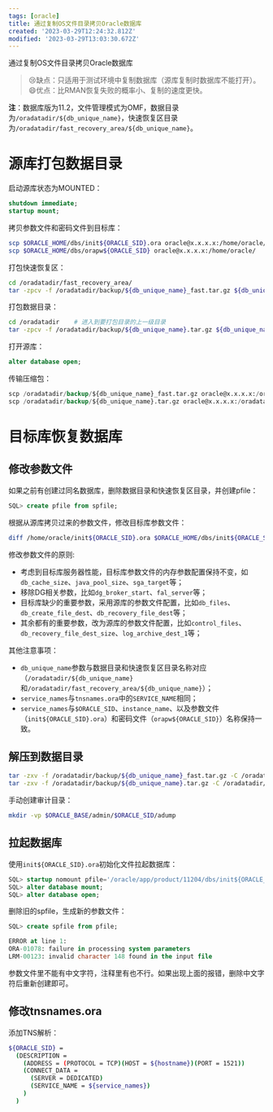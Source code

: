 ```yaml
---
tags: [oracle]
title: 通过复制OS文件目录拷贝Oracle数据库
created: '2023-03-29T12:24:32.812Z'
modified: '2023-03-29T13:03:30.672Z'
---
```


通过复制OS文件目录拷贝Oracle数据库

>:cry:缺点：只适用于测试环境中复制数据库（源库复制时数据库不能打开）。
>:smile:优点：比RMAN恢复失败的概率小、复制的速度更快。

**注**：数据库版为11.2，文件管理模式为OMF，数据目录为`/oradatadir/${db_unique_name}`，快速恢复区目录为`/oradatadir/fast_recovery_area/${db_unique_name}`。

# 源库打包数据目录

启动源库状态为MOUNTED： 
```sql
shutdown immediate; 
startup mount;
```

拷贝参数文件和密码文件到目标库：
```bash
scp $ORACLE_HOME/dbs/init${ORACLE_SID}.ora oracle@x.x.x.x:/home/oracle/ 
scp $ORACLE_HOME/dbs/orapw${ORACLE_SID} oracle@x.x.x.x:/home/oracle/
```

打包快速恢复区： 
```bash
cd /oradatadir/fast_recovery_area/ 
tar -zpcv -f /oradatadir/backup/${db_unique_name}_fast.tar.gz ${db_unique_name}/
```

打包数据目录： 
```bash
cd /oradatadir    # 进入到要打包目录的上一级目录
tar -zpcv -f /oradatadir/backup/${db_unique_name}.tar.gz ${db_unique_name}/
```

打开源库：
```sql
alter database open;
```

传输压缩包： 
```sql
scp /oradatadir/backup/${db_unique_name}_fast.tar.gz oracle@x.x.x.x:/oradatadir/backup/ 
scp /oradatadir/backup/${db_unique_name}.tar.gz oracle@x.x.x.x:/oradatadir/backup/
```

# 目标库恢复数据库
## 修改参数文件
如果之前有创建过同名数据库，删除数据目录和快速恢复区目录，并创建pfile： 
```sql
SQL> create pfile from spfile;
```

根据从源库拷贝过来的参数文件，修改目标库参数文件： 
```bash
diff /home/oracle/init${ORACLE_SID}.ora $ORACLE_HOME/dbs/init${ORACLE_SID}.ora
```

修改参数文件的原则:
- 考虑到目标库服务器性能，目标库参数文件的内存参数配置保持不变，如`db_cache_size`、`java_pool_size`、`sga_target`等；
- 移除DG相关参数，比如`dg_broker_start`、`fal_server`等；
- 目标库缺少的重要参数，采用源库的参数文件配置，比如`db_files`、`db_create_file_dest`、`db_recovery_file_dest`等；
- 其余都有的重要参数，改为源库的参数文件配置，比如`control_files`、`db_recovery_file_dest_size`、`log_archive_dest_1`等；

其他注意事项：
- `db_unique_name`参数与数据目录和快速恢复区目录名称对应（`/oradatadir/${db_unique_name}`和`/oradatadir/fast_recovery_area/${db_unique_name}`）；
- `service_names`与`tnsnames.ora`中的`SERVICE_NAME`相同；
- `service_names`与`$ORACLE_SID`、`instance_name`、以及参数文件（`init${ORACLE_SID}.ora`）和密码文件（`orapw${ORACLE_SID}`）名称保持一致。


## 解压到数据目录
```bash
tar -zxv -f /oradatadir/backup/${db_unique_name}_fast.tar.gz -C /oradatadir/fast_recovery_area/ 
tar -zxv -f /oradatadir/backup/${db_unique_name}.tar.gz -C /oradatadir/
```

手动创建审计目录： 
```bash
mkdir -vp $ORACLE_BASE/admin/$ORACLE_SID/adump
```

## 拉起数据库
使用`init${ORACLE_SID}.ora`初始化文件拉起数据库： 
```sql
SQL> startup nomount pfile='/oracle/app/product/11204/dbs/init${ORACLE_SID}.ora'; 
SQL> alter database mount; 
SQL> alter database open;
```

删除旧的spfile，生成新的参数文件： 
```sql
SQL> create spfile from pfile;

ERROR at line 1: 
ORA-01078: failure in processing system parameters 
LRM-00123: invalid character 148 found in the input file
```
参数文件里不能有中文字符，注释里有也不行。如果出现上面的报错，删除中文字符后重新创建即可。

## 修改tnsnames.ora
添加TNS解析：
```bash
${ORACLE_SID} = 
  (DESCRIPTION = 
    (ADDRESS = (PROTOCOL = TCP)(HOST = ${hostname})(PORT = 1521)) 
    (CONNECT_DATA = 
      (SERVER = DEDICATED) 
      (SERVICE_NAME = ${service_names}) 
    ) 
  )
```





